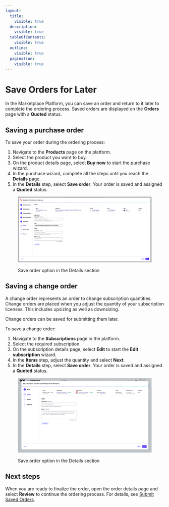 ```yaml
---
layout:
  title:
    visible: true
  description:
    visible: true
  tableOfContents:
    visible: true
  outline:
    visible: true
  pagination:
    visible: true
---
```


# Save Orders for Later

In the Marketplace Platform, you can save an order and return to it later to complete the ordering process. Saved orders are displayed on the **Orders** page with a **Quoted** status.

## Saving a purchase order

To save your order during the ordering process:

1. Navigate to the **Products** page on the platform.
2. Select the product you want to buy.
3. On the product details page, select **Buy now** to start the purchase wizard.
4. In the purchase wizard, complete all the steps until you reach the **Details** page.
5. In the **Details** step, select **Save order**. Your order is saved and assigned a **Quoted** status.

<figure><img src="../../../.gitbook/assets/SaveDraftOrder.png" alt=""><figcaption><p>Save order option in the Details section</p></figcaption></figure>

## Saving a change order

A change order represents an order to change subscription quantities. Change orders are placed when you adjust the quantity of your subscription licenses. This includes upsizing as well as downsizing.&#x20;

Change orders can be saved for submitting them later.&#x20;

To save a change order:

1. Navigate to the **Subscriptions** page in the platform.
2. Select the required subscription.
3. On the subscription details page, select **Edit** to start the **Edit subscription** wizard.&#x20;
4. In the **Items** step, adjust the quantity and select **Next**.
5. In the **Details** step, select **Save order**. Your order is saved and assigned a **Quoted** status.&#x20;

<figure><img src="../../../.gitbook/assets/EditSubsReduceQty (2).png" alt=""><figcaption><p>Save order option in the Details section</p></figcaption></figure>

## Next steps

When you are ready to finalize the order, open the order details page and select **Review** to continue the ordering process. For details, see [Submit Saved Orders](submit-draft-orders.md).
